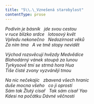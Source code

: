 ```yaml
---
title: "5\\.\_Vznešená starobylost"
contentType: prose
---
```


<section>

_Podivín je básník   jde svou cestou  
v ruce blízko srdce   lotosový květ  
Vpředu nekonečno   Nedozírnost věků  
Za ním tma   A ve tmě stopy nevidět_

</section>

<section>

_Východ rozsvěcují hvězdy Medvědice  
Blahodárný vánek stoupá za lunou  
Tyrkysově tmí se strmá hora Hua  
Tiše čisté zvony vyzvánějí tmou_

</section>

<section>

_Na nic nečekajíc   zbavená všech hranic  
duše mocna všeho   co ji oprostí  
Sám tak Žlutý císař   Tak sám císař Yao  
Kdesi na počátku Dávné věčnosti_

</section>
